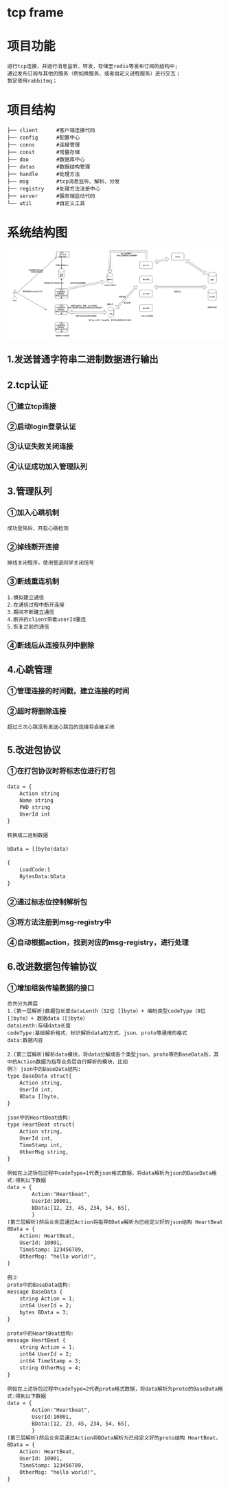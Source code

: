 # tcp frame
# 项目功能
```
进行tcp连接，并进行消息监听、转发，存储至redis等发布订阅的结构中;
通过发布订阅与其他的服务（例如微服务、或者自定义进程服务）进行交互；
暂定使用rabbitmq；

```

# 项目结构
```
├── client      #客户端连接代码
├── config      #配置中心
├── conns       #连接管理
├── const       #常量存储
├── dao         #数据库中心
├── datas       #数据结构管理
├── handle      #处理方法
├── msg         #tcp消息监听、解析、分发
├── registry    #处理方法注册中心
├── server      #服务端启动代码
└── util        #自定义工具
```

# 系统结构图
![avatar](https://github.com/LiuBaiSMD/tcpFrame/blob/master/doc/TcpFrame.jpg?raw=true)

## 1.发送普通字符串二进制数据进行输出

## 2.tcp认证
### ①建立tcp连接
### ②启动login登录认证
### ③认证失败关闭连接
### ④认证成功加入管理队列

## 3.管理队列
### ①加入心跳机制
```
成功登陆后，开启心跳检测
```
### ②掉线断开连接
```
掉线关闭程序，使用管道同学关闭信号
```
### ③断线重连机制
```
1.模拟建立通信
2.在通信过程中断开连接
3.期间不断建立通信
4.断开的client带着userId重连
5.恢复之前的通信
```
### ④断线后从连接队列中删除

## 4.心跳管理 
### ①管理连接的时间戳，建立连接的时间
### ②超时将删除连接
```
超过三次心跳没有发送心跳包的连接将会被关闭
```

## 5.改进包协议
### ①在打包协议时将标志位进行打包
```
data = {
	Action string
	Name string
	PWD string
	UserId int
}

转换成二进制数据

bData = []byte(data)

{
    LoadCode:1
    BytesData:bData
}
```
### ②通过标志位控制解析包

### ③将方法注册到msg-registry中

### ④自动根据action，找到对应的msg-registry，进行处理

## 6.改进数据包传输协议
### ①增加组装传输数据的接口
```
总共分为两层
1.(第一层解析)数据包长度dataLenth（32位 []byte）+ 编码类型codeType（8位 []byte）+ 数据data（[]byte）
dataLenth:存储data长度
codeType:基础解析格式，标识解析data的方式，json、proto等通用的格式
data:数据内容

2.(第二层解析)解析data模块，将data分解成各个类型json、proto等的BaseData后，其中的Action数据为指导业务层自行解析的模块，比如
例① json中的BaseData结构:
type BaseData struct{
    Action string,
    UserId int,
    BData []byte,
}

json中的HeartBeat结构:
type HeartBeat struct{
    Action string,
    UserId int,
    TimeStamp int,
    OtherMsg string,
}

例如在上述拆包过程中codeType=1代表json格式数据，将data解析为json的BaseData格式:得到以下数据
data = {
        Action:"Heartbeat",
        UserId:10001,
        BData:[12, 23, 45, 234, 54, 65],
        }
(第三层解析)然后业务层通过Action将指导BData解析为已经定义好的json结构 HeartBeat
BData = {
    Action: HeartBeat,
    UserId: 10001,
    TimeStamp: 123456789,
    OtherMsg: "hello world!",
}

例②
proto中的BaseData结构:
message BaseData {
    string Action = 1;
    int64 UserId = 2;
    bytes BData = 3;
}

proto中的HeartBeat结构:
message HeartBeat {
    string Action = 1;
    int64 UserId = 2;
    int64 TimeStamp = 3;
    string OtherMsg = 4;
}

例如在上述拆包过程中codeType=2代表proto格式数据，将data解析为proto的BaseData格式:得到以下数据
data = {
        Action:"Heartbeat",
        UserId:10001,
        BData:[12, 23, 45, 234, 54, 65],
        }
(第三层解析)然后业务层通过Action将BData解析为已经定义好的proto结构 HeartBeat，
BData = {
    Action: HeartBeat,
    UserId: 10001,
    TimeStamp: 123456789,
    OtherMsg: "hello world!",
}

```
